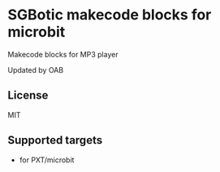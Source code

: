 # SGBotic makecode blocks for microbit

Makecode blocks for MP3 player

Updated by OAB

## License

MIT

## Supported targets

* for PXT/microbit

